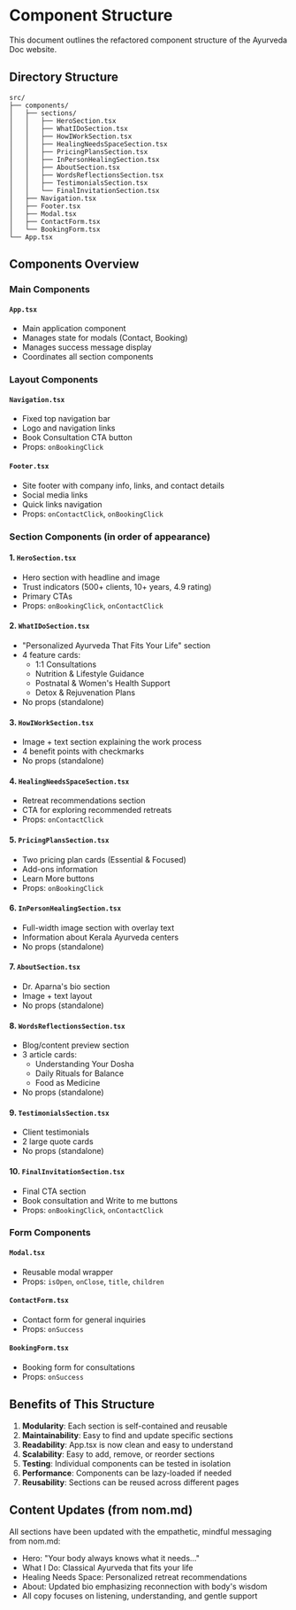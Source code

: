 # Component Structure

This document outlines the refactored component structure of the Ayurveda Doc website.

## Directory Structure

```
src/
├── components/
│   ├── sections/
│   │   ├── HeroSection.tsx
│   │   ├── WhatIDoSection.tsx
│   │   ├── HowIWorkSection.tsx
│   │   ├── HealingNeedsSpaceSection.tsx
│   │   ├── PricingPlansSection.tsx
│   │   ├── InPersonHealingSection.tsx
│   │   ├── AboutSection.tsx
│   │   ├── WordsReflectionsSection.tsx
│   │   ├── TestimonialsSection.tsx
│   │   └── FinalInvitationSection.tsx
│   ├── Navigation.tsx
│   ├── Footer.tsx
│   ├── Modal.tsx
│   ├── ContactForm.tsx
│   └── BookingForm.tsx
└── App.tsx
```

## Components Overview

### Main Components

#### `App.tsx`
- Main application component
- Manages state for modals (Contact, Booking)
- Manages success message display
- Coordinates all section components

### Layout Components

#### `Navigation.tsx`
- Fixed top navigation bar
- Logo and navigation links
- Book Consultation CTA button
- Props: `onBookingClick`

#### `Footer.tsx`
- Site footer with company info, links, and contact details
- Social media links
- Quick links navigation
- Props: `onContactClick`, `onBookingClick`

### Section Components (in order of appearance)

#### 1. `HeroSection.tsx`
- Hero section with headline and image
- Trust indicators (500+ clients, 10+ years, 4.9 rating)
- Primary CTAs
- Props: `onBookingClick`, `onContactClick`

#### 2. `WhatIDoSection.tsx`
- "Personalized Ayurveda That Fits Your Life" section
- 4 feature cards:
  - 1:1 Consultations
  - Nutrition & Lifestyle Guidance
  - Postnatal & Women's Health Support
  - Detox & Rejuvenation Plans
- No props (standalone)

#### 3. `HowIWorkSection.tsx`
- Image + text section explaining the work process
- 4 benefit points with checkmarks
- No props (standalone)

#### 4. `HealingNeedsSpaceSection.tsx`
- Retreat recommendations section
- CTA for exploring recommended retreats
- Props: `onContactClick`

#### 5. `PricingPlansSection.tsx`
- Two pricing plan cards (Essential & Focused)
- Add-ons information
- Learn More buttons
- Props: `onBookingClick`

#### 6. `InPersonHealingSection.tsx`
- Full-width image section with overlay text
- Information about Kerala Ayurveda centers
- No props (standalone)

#### 7. `AboutSection.tsx`
- Dr. Aparna's bio section
- Image + text layout
- No props (standalone)

#### 8. `WordsReflectionsSection.tsx`
- Blog/content preview section
- 3 article cards:
  - Understanding Your Dosha
  - Daily Rituals for Balance
  - Food as Medicine
- No props (standalone)

#### 9. `TestimonialsSection.tsx`
- Client testimonials
- 2 large quote cards
- No props (standalone)

#### 10. `FinalInvitationSection.tsx`
- Final CTA section
- Book consultation and Write to me buttons
- Props: `onBookingClick`, `onContactClick`

### Form Components

#### `Modal.tsx`
- Reusable modal wrapper
- Props: `isOpen`, `onClose`, `title`, `children`

#### `ContactForm.tsx`
- Contact form for general inquiries
- Props: `onSuccess`

#### `BookingForm.tsx`
- Booking form for consultations
- Props: `onSuccess`

## Benefits of This Structure

1. **Modularity**: Each section is self-contained and reusable
2. **Maintainability**: Easy to find and update specific sections
3. **Readability**: App.tsx is now clean and easy to understand
4. **Scalability**: Easy to add, remove, or reorder sections
5. **Testing**: Individual components can be tested in isolation
6. **Performance**: Components can be lazy-loaded if needed
7. **Reusability**: Sections can be reused across different pages

## Content Updates (from nom.md)

All sections have been updated with the empathetic, mindful messaging from nom.md:

- Hero: "Your body always knows what it needs..."
- What I Do: Classical Ayurveda that fits your life
- Healing Needs Space: Personalized retreat recommendations
- About: Updated bio emphasizing reconnection with body's wisdom
- All copy focuses on listening, understanding, and gentle support
